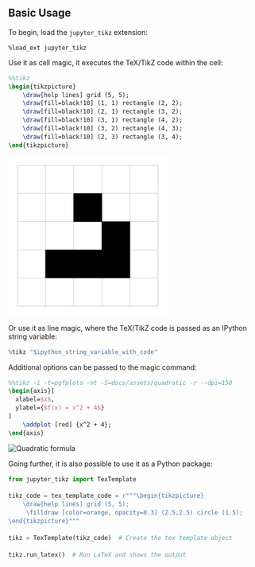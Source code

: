 ## Basic Usage

To begin, load the `jupyter_tikz` extension:

```
%load_ext jupyter_tikz
```

Use it as cell magic, it executes the TeX/TikZ code within the cell:

```latex
%%tikz
\begin{tikzpicture}
    \draw[help lines] grid (5, 5);
    \draw[fill=black!10] (1, 1) rectangle (2, 2);
    \draw[fill=black!10] (2, 1) rectangle (3, 2);
    \draw[fill=black!10] (3, 1) rectangle (4, 2);
    \draw[fill=black!10] (3, 2) rectangle (4, 3);
    \draw[fill=black!10] (2, 3) rectangle (3, 4);
\end{tikzpicture}
```

![Conway example](./assets/conway.svg)


Or use it as line magic, where the TeX/TikZ code is passed as an IPython string variable:

```python
%tikz "$ipython_string_variable_with_code"
```

Additional options can be passed to the magic command:

```latex
%%tikz -i -t=pgfplots -nt -S=docs/assets/quadratic -r --dpi=150
\begin{axis}[
  xlabel=$x$,
  ylabel={$f(x) = x^2 + 4$}
]
    \addplot [red] {x^2 + 4};
\end{axis}
```

![Quadratic formula](./assets/quadratic.png)

Going further, it is also possible to use it as a Python package:

```python
from jupyter_tikz import TexTemplate

tikz_code = tex_template_code = r"""\begin{tikzpicture}
    \draw[help lines] grid (5, 5);
     \filldraw [color=orange, opacity=0.3] (2.5,2.5) circle (1.5);
\end{tikzpicture}"""

tikz = TexTemplate(tikz_code)  # Create the tex template object

tikz.run_latex()  # Run LaTeX and shows the output
```